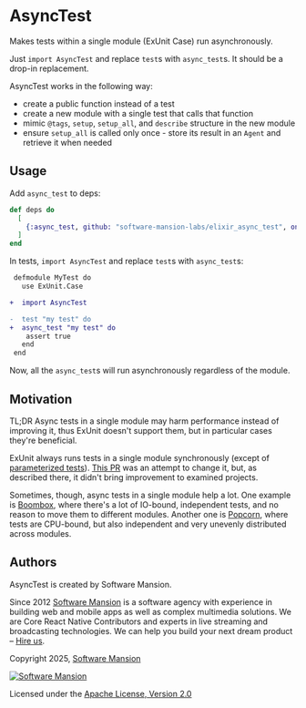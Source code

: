 # AsyncTest

 Makes tests within a single module (ExUnit Case) run asynchronously.

  Just `import AsyncTest` and replace `test`s with `async_test`s. It should be a drop-in replacement.

  AsyncTest works in the following way:
  - create a public function instead of a test
  - create a new module with a single test that calls that function
  - mimic `@tags`, `setup`, `setup_all`, and `describe` structure in the new module
  - ensure `setup_all` is called only once - store its result in an
  `Agent` and retrieve it when needed

## Usage

Add `async_test` to deps:

```elixir
def deps do
  [
    {:async_test, github: "software-mansion-labs/elixir_async_test", only: :test}
  ]
end
```

In tests, `import AsyncTest` and replace `test`s with `async_test`s:

```diff
 defmodule MyTest do
   use ExUnit.Case

+  import AsyncTest

-  test "my test" do
+  async_test "my test" do
    assert true
   end
 end
```

Now, all the `async_test`s will run asynchronously regardless of the module.

## Motivation

TL;DR Async tests in a single module may harm performance instead of improving it, thus ExUnit doesn't support them, but in particular cases they're beneficial.

ExUnit always runs tests in a single module synchronously (except of [parameterized tests](https://hexdocs.pm/ex_unit/ExUnit.Case.html#module-parameterized-tests)). [This PR](https://github.com/elixir-lang/elixir/pull/13283) was an attempt to change it, but, as described there, it didn't bring improvement to examined projects.

Sometimes, though, async tests in a single module help a lot. One example is [Boombox](https://github.com/membraneframework/boombox), where there's a lot of IO-bound, independent tests, and no reason to move them to different modules. Another one is [Popcorn](https://github.com/software-mansion/popcorn), where tests are CPU-bound, but also independent and very unevenly distributed across modules.

## Authors

AsyncTest is created by Software Mansion.

Since 2012 [Software Mansion](https://swmansion.com/) is a software agency with experience in building web and mobile apps as well as complex multimedia solutions. We are Core React Native Contributors and experts in live streaming and broadcasting technologies. We can help you build your next dream product – [Hire us](https://swmansion.com/contact/projects).

Copyright 2025, [Software Mansion](https://swmansion.com/)

[![Software Mansion](https://logo.swmansion.com/logo?color=white&variant=desktop&width=200&tag=membrane-github)](https://swmansion.com/)

Licensed under the [Apache License, Version 2.0](LICENSE)